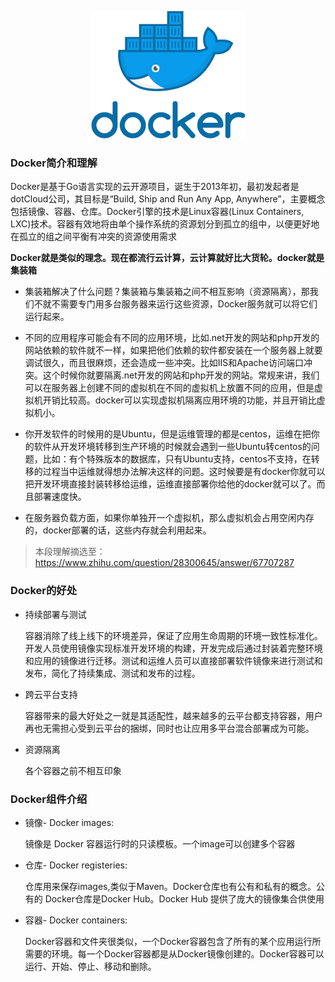 <center>

![](../imgs/docker_logo.png)
</center>

### Docker简介和理解
Docker是基于Go语言实现的云开源项目，诞生于2013年初，最初发起者是dotCloud公司，其目标是“Build, Ship and Run Any App, Anywhere”，主要概念包括镜像、容器、仓库。Docker引擎的技术是Linux容器(Linux Containers, LXC)技术。容器有效地将由单个操作系统的资源划分到孤立的组中，以便更好地在孤立的组之间平衡有冲突的资源使用需求

**Docker就是类似的理念。现在都流行云计算，云计算就好比大货轮。docker就是集装箱**

* 集装箱解决了什么问题？集装箱与集装箱之间不相互影响（资源隔离），那我们不就不需要专门用多台服务器来运行这些资源，Docker服务就可以将它们运行起来。

* 不同的应用程序可能会有不同的应用环境，比如.net开发的网站和php开发的网站依赖的软件就不一样，如果把他们依赖的软件都安装在一个服务器上就要调试很久，而且很麻烦，还会造成一些冲突。比如IIS和Apache访问端口冲突。这个时候你就要隔离.net开发的网站和php开发的网站。常规来讲，我们可以在服务器上创建不同的虚拟机在不同的虚拟机上放置不同的应用，但是虚拟机开销比较高。docker可以实现虚拟机隔离应用环境的功能，并且开销比虚拟机小。

* 你开发软件的时候用的是Ubuntu，但是运维管理的都是centos，运维在把你的软件从开发环境转移到生产环境的时候就会遇到一些Ubuntu转centos的问题，比如：有个特殊版本的数据库，只有Ubuntu支持，centos不支持，在转移的过程当中运维就得想办法解决这样的问题。这时候要是有docker你就可以把开发环境直接封装转移给运维，运维直接部署你给他的docker就可以了。而且部署速度快。

* 在服务器负载方面，如果你单独开一个虚拟机，那么虚拟机会占用空闲内存的，docker部署的话，这些内存就会利用起来。


> 本段理解摘选至：https://www.zhihu.com/question/28300645/answer/67707287

### Docker的好处
- 持续部署与测试

  容器消除了线上线下的环境差异，保证了应用生命周期的环境一致性标准化。开发人员使用镜像实现标准开发环境的构建，开发完成后通过封装着完整环境和应用的镜像进行迁移。测试和运维人员可以直接部署软件镜像来进行测试和发布，简化了持续集成、测试和发布的过程。

- 跨云平台支持

  容器带来的最大好处之一就是其适配性，越来越多的云平台都支持容器，用户再也无需担心受到云平台的捆绑，同时也让应用多平台混合部署成为可能。

- 资源隔离

  各个容器之前不相互印象

### Docker组件介绍
- 镜像- Docker images:

  镜像是 Docker 容器运行时的只读模板。一个image可以创建多个容器
- 仓库- Docker registeries:

  仓库用来保存images,类似于Maven。Docker仓库也有公有和私有的概念。公有的 Docker仓库是Docker Hub。Docker Hub 提供了庞大的镜像集合供使用
- 容器- Docker containers:

  Docker容器和文件夹很类似，一个Docker容器包含了所有的某个应用运行所需要的环境。每一个Docker容器都是从Docker镜像创建的。Docker容器可以运行、开始、停止、移动和删除。
